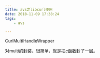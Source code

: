 ```yaml
---
title: avs之libcurl使用
date: 2018-11-09 17:38:24
tags:
	- avs

---
```




CurlMultiHandleWrapper

对multi的封装，很简单，就是把c函数封了一层。





